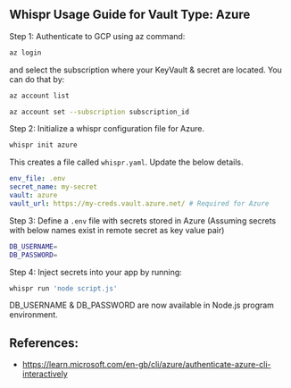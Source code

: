 ## Whispr Usage Guide for Vault Type: Azure

Step 1: Authenticate to GCP using az command:

```bash
az login
```

and select the subscription where your KeyVault & secret are located. You can do that by:
```bash
az account list

az account set --subscription subscription_id
```

Step 2: Initialize a whispr configuration file for Azure.

```bash
whispr init azure
```
This creates a file called `whispr.yaml`. Update the below details.

```yaml
env_file: .env
secret_name: my-secret
vault: azure
vault_url: https://my-creds.vault.azure.net/ # Required for Azure
```

Step 3: Define a `.env` file with secrets stored in Azure (Assuming secrets with below names exist in remote secret as key value pair)
```bash
DB_USERNAME=
DB_PASSWORD=
```

Step 4: Inject secrets into your app by running:
```bash
whispr run 'node script.js'
```

DB_USERNAME & DB_PASSWORD are now available in Node.js program environment.

## References:
* https://learn.microsoft.com/en-gb/cli/azure/authenticate-azure-cli-interactively
